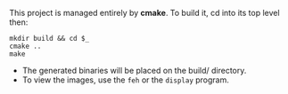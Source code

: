 This project is managed entirely by **cmake**. To build it, cd into its top level then:

```
mkdir build && cd $_
cmake ..
make
```

- The generated binaries will be placed on the build/ directory.
- To view the images, use the `feh` or the `display` program.
